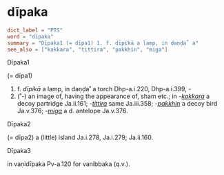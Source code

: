 # dīpaka

``` toml
dict_label = "PTS"
word = "dīpaka"
summary = "Dīpaka1 (= dīpa1) 1. f. dīpikā a lamp, in daṇḍa˚ a"
see_also = ["kakkara", "tittira", "pakkhin", "miga"]
```

Dīpaka1

(= dīpa1)

1. f. *dīpikā* a lamp, in daṇḍa˚ a torch Dhp\-a.i.220, Dhp\-a.i.399, \-
2. (˚\-) an image of, having the appearance of, sham etc.; in *\-[kakkara](kakkara.md)* a decoy partridge Ja.ii.161; *\-[tittira](tittira.md)* same Ja.iii.358; *\-[pakkhin](pakkhin.md)* a decoy bird Ja.v.376; *\-[miga](miga.md)* a d. antelope Ja.v.376.

Dīpaka2

(= dīpa2) a (little) island Ja.i.278, Ja.i.279; Ja.ii.160.

Dīpaka3

in vaṇidīpaka Pv\-a.120 for vanibbaka (q.v.).

